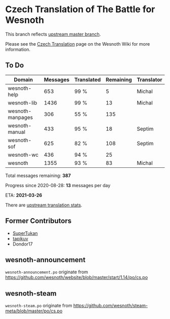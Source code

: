 # Czech Translation of The Battle for Wesnoth

This branch reflects [upstream master branch](https://github.com/wesnoth/wesnoth/tree/master).

Please see the [Czech Translation](https://wiki.wesnoth.org/CzechTranslation) page on the Wesnoth Wiki for more information.
## To Do

Domain | Messages | Translated | Remaining | Translator
------ | -------- | ---------- | --------- | ----------
wesnoth-help | 653 | 99 % | 5 | Michal
wesnoth-lib | 1436 | 99 % | 13 | Michal
wesnoth-manpages | 306 | 55 % | 135 |
wesnoth-manual | 433 | 95 % | 18 | Septim
wesnoth-sof | 625 | 82 % | 108 | Septim
wesnoth-wc | 436 | 94 % | 25 |
wesnoth | 1355 | 93 % | 83 | Michal

Total messages remaining: **387**

Progress since 2020-08-28: **13** messages per day

ETA: **2021-03-26**

There are [upstream translation stats](https://www.wesnoth.org/gettext/?view=langs&version=master&lang=cs).

## Former Contributors
- [SuperTukan](https://github.com/SuperTukan)
- [tapikuv](https://github.com/tapikuv)
- Dondor17

## wesnoth-announcement
`wesnoth-announcement.po` originate from https://github.com/wesnoth/website/blob/master/start/1.14/po/cs.po

## wesnoth-steam
`wesnoth-steam.po` originate from https://github.com/wesnoth/steam-meta/blob/master/po/cs.po
